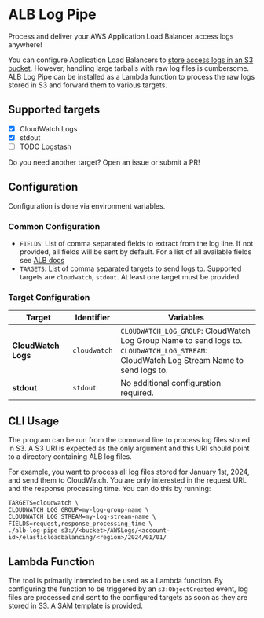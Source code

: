 # ALB Log Pipe

Process and deliver your AWS Application Load Balancer access logs anywhere!

You can configure Application Load Balancers
to [store access logs in an S3 bucket](https://docs.aws.amazon.com/elasticloadbalancing/latest/application/enable-access-logging.html).
However, handling large tarballs with raw log files is cumbersome. ALB Log Pipe can be installed
as a Lambda function to process the raw logs stored in S3 and forward them to various targets.

## Supported targets

- [x] CloudWatch Logs
- [x] stdout
- [ ] TODO Logstash

Do you need another target? Open an issue or submit a PR!

## Configuration

Configuration is done via environment variables.

### Common Configuration
- `FIELDS`: List of comma separated fields to extract from the log line. If not provided, all fields will be sent by
  default. For a list of all available fields
  see [ALB docs](https://docs.aws.amazon.com/elasticloadbalancing/latest/application/load-balancer-access-logs.html#access-log-entry-format)
- `TARGETS`: List of comma separated targets to send logs to. Supported targets are `cloudwatch`, `stdout`. At least one
  target must be provided.

### Target Configuration

| Target              | Identifier   | Variables                                                                                                                                     |
|---------------------|--------------|-----------------------------------------------------------------------------------------------------------------------------------------------|
| **CloudWatch Logs** | `cloudwatch` | `CLOUDWATCH_LOG_GROUP`: CloudWatch Log Group Name to send logs to. <br/> `CLOUDWATCH_LOG_STREAM`: CloudWatch Log Stream Name to send logs to. |
| **stdout**          | `stdout`     | No additional configuration required.                                                                                                         |

## CLI Usage

The program can be run from the command line to process log files stored in S3. A S3 URI is expected as the only
argument and this URI should point to a directory containing ALB log files.

For example, you want to process all log files stored for January 1st, 2024, and send them to CloudWatch. You are only
interested in the request URL and the response processing time. You can do this by running:

```
TARGETS=cloudwatch \
CLOUDWATCH_LOG_GROUP=my-log-group-name \
CLOUDWATCH_LOG_STREAM=my-log-stream-name \
FIELDS=request,response_processing_time \
./alb-log-pipe s3://<bucket>/AWSLogs/<account-id>/elasticloadbalancing/<region>/2024/01/01/
```

## Lambda Function

The tool is primarily intended to be used as a Lambda function. By configuring the function to be triggered by an
`s3:ObjectCreated` event, log files are processed and sent to the configured targets as soon as they are stored in S3. 
A SAM template is provided.